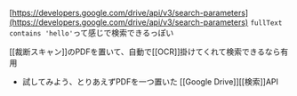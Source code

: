
[https://developers.google.com/drive/api/v3/search-parameters](https://developers.google.com/drive/api/v3/search-parameters)
`fullText contains 'hello'`って感じで検索できるっぽい

[[裁断スキャン]]のPDFを置いて、自動で[[OCR]]掛けてくれて検索できるなら有用
- 試してみよう、とりあえずPDFを一つ置いた
[[Google Drive]][[検索]]API
